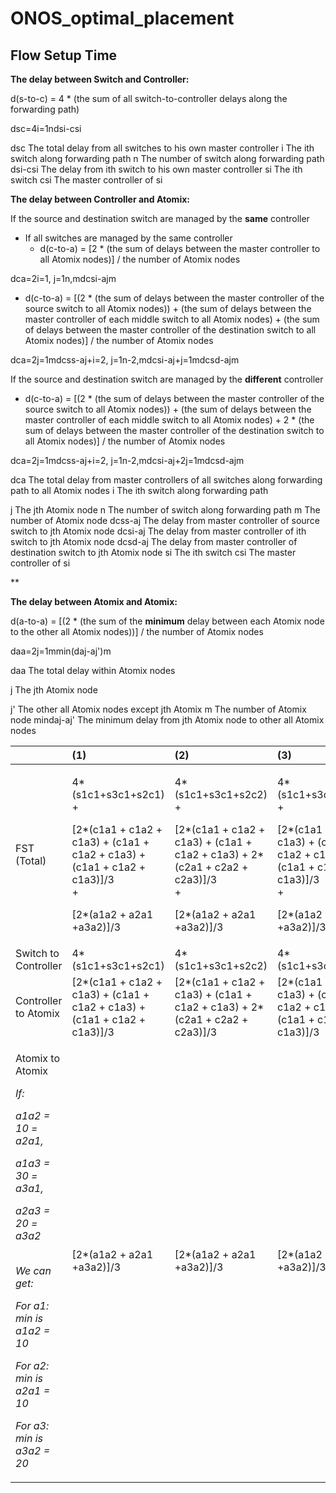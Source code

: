 # ONOS_optimal_placement
## Flow Setup Time
**The delay between Switch and Controller:**

d(s-to-c) = 4 \* (the sum of all switch-to-controller delays along the forwarding path)

dsc=4i=1ndsi-csi

dsc           The total delay from all switches to his own master controller
i               The ith switch along forwarding path
n              The number of switch along forwarding path
dsi-csi    The delay from ith switch to his own master controller
si             The ith switch
csi           The master controller of si

**The delay between Controller and Atomix:**

If the source and destination switch are managed by the **same** controller

- If all switches are managed by the same controller
  - d(c-to-a) = [2 \* (the sum of delays between the master controller to all Atomix nodes)] / the number of Atomix nodes

dca=2i=1, j=1n,mdcsi-ajm

- d(c-to-a) = [(2 \* (the sum of delays between the master controller of the source switch to all Atomix nodes)) + (the sum of delays between the master controller of each middle switch to all Atomix nodes) + (the sum of delays between the master controller of the destination switch to all Atomix nodes)] / the number of Atomix nodes

dca=2j=1mdcss-aj+i=2, j=1n-2,mdcsi-aj+j=1mdcsd-ajm

If the source and destination switch are managed by the **different** controller

- d(c-to-a) = [(2 \* (the sum of delays between the master controller of the source switch to all Atomix nodes)) + (the sum of delays between the master controller of each middle switch to all Atomix nodes) + 2 \* (the sum of delays between the master controller of the destination switch to all Atomix nodes)] / the number of Atomix nodes

dca=2j=1mdcss-aj+i=2, j=1n-2,mdcsi-aj+2j=1mdcsd-ajm

dca          The total delay from master controllers of all switches along forwarding path to all Atomix nodes
i               The ith switch along forwarding path

j               The jth Atomix node
n              The number of switch along forwarding path
m             The number of Atomix node
dcss-aj    The delay from master controller of source switch to jth Atomix node
dcsi-aj    The delay from master controller of ith switch  to jth Atomix node
dcsd-aj    The delay from master controller of destination switch to jth Atomix node
si             The ith switch
csi           The master controller of si

**

**The delay between Atomix and Atomix:**

d(a-to-a) = [(2 \* (the sum of the **minimum** delay between each Atomix node to the other all Atomix nodes))] / the number of Atomix nodes

daa=2j=1mmin⁡(daj-aj')m

daa                        The total delay within Atomix nodes

j                              The jth Atomix node

j'                            The other all Atomix nodes except jth Atomix
m                           The number of Atomix node
mindaj-aj'   The minimum delay from jth Atomix node to other all Atomix nodes




||**(1)**|**(2)**|**(3)**|
| :- | :- | :- | :- |
|FST (Total)|<p>4\*(s1c1+s3c1+s2c1)<br>+</p><p>[2\*(c1a1 + c1a2 + c1a3) + (c1a1 + c1a2 + c1a3) + (c1a1 + c1a2 + c1a3)]/3<br>+</p><p>[2\*(a1a2 + a2a1 +a3a2)]/3</p>|<p>4\*(s1c1+s3c1+s2c2)<br>+</p><p>[2\*(c1a1 + c1a2 + c1a3) + (c1a1 + c1a2 + c1a3) + 2\*(c2a1 + c2a2 + c2a3)]/3<br>+</p><p>[2\*(a1a2 + a2a1 +a3a2)]/3</p>|<p>4\*(s1c1+s3c2+s2c1)<br>+</p><p>[2\*(c1a1 + c1a2 + c1a3) + (c1a1 + c1a2 + c1a3) + (c1a1 + c1a2 + c1a3)]/3<br>+</p><p>[2\*(a1a2 + a2a1 +a3a2)]/3</p>|
|Switch to Controller|4\*(s1c1+s3c1+s2c1)|4\*(s1c1+s3c1+s2c2)|4\*(s1c1+s3c2+s2c1)|
|Controller to Atomix|[2\*(c1a1 + c1a2 + c1a3) + (c1a1 + c1a2 + c1a3) + (c1a1 + c1a2 + c1a3)]/3|[2\*(c1a1 + c1a2 + c1a3) + (c1a1 + c1a2 + c1a3) + 2\*(c2a1 + c2a2 + c2a3)]/3|[2\*(c1a1 + c1a2 + c1a3) + (c1a1 + c1a2 + c1a3) + (c1a1 + c1a2 + c1a3)]/3|
|<p>Atomix to Atomix</p><p></p><p>*If:*</p><p>*a1a2 = 10 = a2a1,*</p><p>*a1a3 = 30 = a3a1,*</p><p>*a2a3 = 20 = a3a2*</p><p><br>*We can get:*</p><p>*For a1: min is a1a2 = 10*</p><p>*For a2: min is a2a1 = 10*</p><p>*For a3: min is a3a2 = 20*</p>|[2\*(a1a2 + a2a1 +a3a2)]/3|[2\*(a1a2 + a2a1 +a3a2)]/3|[2\*(a1a2 + a2a1 +a3a2)]/3|


